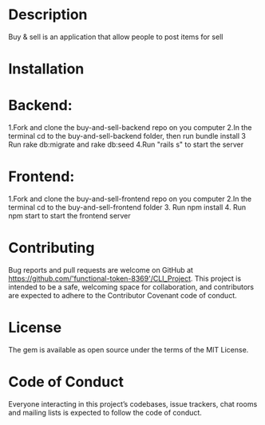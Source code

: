 # Description 
Buy & sell is an application that allow people to post items for sell
# Installation

# Backend:
1.Fork and clone the buy-and-sell-backend repo on you computer
2.In the terminal cd to the buy-and-sell-backend folder, then run bundle install
3 Run rake db:migrate and rake db:seed
4.Run "rails s" to start the server

# Frontend:
1.Fork and clone the buy-and-sell-frontend repo on you computer
2.In the terminal cd to the buy-and-sell-frontend folder
3. Run npm install
4. Run npm start to start the frontend server

# Contributing
Bug reports and pull requests are welcome on GitHub at https://github.com/'functional-token-8369'/CLI_Project. This project is intended to be a safe, welcoming space for collaboration, and contributors are expected to adhere to the Contributor Covenant code of conduct.

# License
The gem is available as open source under the terms of the MIT License.

# Code of Conduct
Everyone interacting in this project’s codebases, issue trackers, chat rooms and mailing lists is expected to follow the code of conduct.
